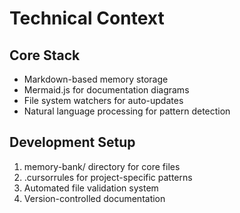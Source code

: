 # Technical Context

## Core Stack

- Markdown-based memory storage
- Mermaid.js for documentation diagrams
- File system watchers for auto-updates
- Natural language processing for pattern detection

## Development Setup

1. memory-bank/ directory for core files
2. .cursorrules for project-specific patterns
3. Automated file validation system
4. Version-controlled documentation
